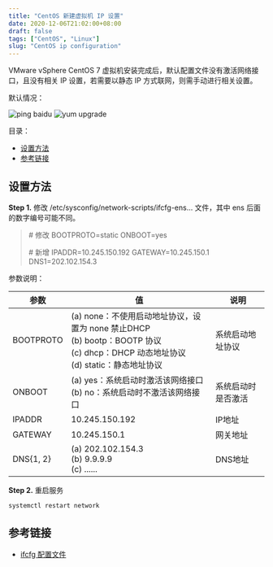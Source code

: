 ```yaml
---
title: "CentOS 新建虚拟机 IP 设置"
date: 2020-12-06T21:02:00+08:00
draft: false
tags: ["CentOS", "Linux"]
slug: "CentOS ip configuration"
---
```


VMware vSphere CentOS 7 虚拟机安装完成后，默认配置文件没有激活网络接口，且没有相关 IP 设置，若需要以静态 IP 方式联网，则需手动进行相关设置。

默认情况：

![ping baidu](https://yulan-img-work.oss-cn-beijing.aliyuncs.com/img/20220102144628.png)
![yum upgrade](https://yulan-img-work.oss-cn-beijing.aliyuncs.com/img/20220102144639.png)

目录：

- [设置方法](#设置方法)
- [参考链接](#参考链接)

## 设置方法

**Step 1.** 修改 /etc/sysconfig/network-scripts/ifcfg-ens... 文件，其中 ens 后面的数字编号可能不同。

 > \# 修改
 > BOOTPROTO=static
 > ONBOOT=yes
 >
 > \# 新增
 > IPADDR=10.245.150.192
 > GATEWAY=10.245.150.1
 > DNS1=202.102.154.3

 参数说明：

参数      | 值                                                                                                                                      | 说明
----------|-----------------------------------------------------------------------------------------------------------------------------------------|----------
BOOTPROTO | (a) none：不使用启动地址协议，设置为 none 禁止DHCP <br> (b) bootp：BOOTP 协议 <br> (c) dhcp：DHCP 动态地址协议 <br> (d) static：静态地址协议 | 系统启动地址协议
ONBOOT    | (a) yes：系统启动时激活该网络接口 <br> (b) no：系统启动时不激活该网络接口                                                                 | 系统启动时是否激活
IPADDR    | 10.245.150.192                                                                                                                          | IP地址
GATEWAY   | 10.245.150.1                                                                                                                            | 网关地址
DNS{1, 2} | (a) 202.102.154.3 <br> (b) 9.9.9.9 <br> (c) ......                                                                                      | DNS地址

**Step 2.** 重启服务

```bash
systemctl restart network
```

## 参考链接

* [ifcfg 配置文件](https://blog.csdn.net/u011857683/article/details/80950466)
